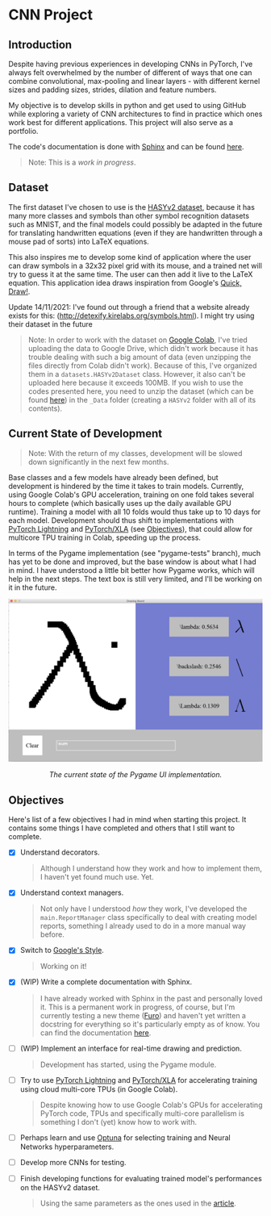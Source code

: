 # CNN Project

## Introduction

Despite having previous experiences in developing CNNs in PyTorch, I've always
felt overwhelmed by the number of different of ways that one can combine
convolutional, max-pooling and linear layers - with different kernel sizes and
padding sizes, strides, dilation and feature numbers.

My objective is to develop skills in python and get used to using GitHub while
exploring a variety of CNN architectures to find in practice which ones work
best for different applications. This project will also serve as a portfolio.

The code's documentation is done with [Sphinx](https://www.sphinx-doc.org/)
and can be found [here](https://antoniorochaaz.github.io/CNN-Project/).

> Note:
    This is a *work in progress*.

Dataset
-------

The first dataset I've chosen to use is the
[HASYv2 dataset](https://arxiv.org/abs/1701.08380), because it has many more
classes and symbols than other symbol recognition datasets such as MNIST, and
the final models could possibly be adapted in the future for translating
handwritten equations (even if they are handwritten through a mouse pad of
sorts) into LaTeX equations.

This also inspires me to develop some kind of application where the user can
draw symbols in a 32x32 pixel grid with its mouse, and a trained net will try to
guess it at the same time. The user can then add it live to the LaTeX equation.
This application idea draws inspiration from Google's
[Quick, Draw!](https://quickdraw.withgoogle.com/).

Update 14/11/2021: I've found out through a friend that a website already exists
for this: (http://detexify.kirelabs.org/symbols.html). I might try using their
dataset in the future

> Note:
    In order to work with the dataset on
    [Google Colab](https://colab.research.google.com/), I've tried uploading
    the data to Google Drive, which didn't work because it has trouble dealing
    with such a big amount of data (even unzipping the files directly from Colab
    didn't work). Because of this, I've organized them in a
    `datasets.HASYv2Dataset` class. However, it also can't be uploaded here
    because it exceeds 100MB. If you wish to use the codes presented here, you
    need to unzip the dataset (which can be found
    [here](https://zenodo.org/record/259444#.YYwmp73MLUJ)) in the
    `_Data` folder (creating a `HASYv2` folder with all of its contents).

Current State of Development
----------------------------

> Note:
    With the return of my classes, development will be slowed down
    significantly in the next few months.

Base classes and a few models have already been defined, but development is
hindered by the time it takes to train models. Currently, using Google Colab's
GPU acceleration, training on one fold takes several hours to complete (which
basically uses up the daily available GPU runtime). Training a model with all
10 folds would thus take up to 10 days for each model. Development should thus
shift to implementations with
[PyTorch Lightning](https://www.pytorchlightning.ai/) and
[PyTorch/XLA](https://github.com/pytorch/xla/) (see [Objectives](#objectives)),
that could allow for multicore TPU training in Colab, speeding up the process.

In terms of the Pygame implementation (see "pygame-tests" branch), much has yet
to be done and improved, but the base window is about what I had in mind. I have
understood a little bit better how Pygame works, which will help in the next
steps. The text box is still very limited, and I'll be working on it in the
future.

![Current State of the pygame implementation.](_Assets/drawingboard.png
"Drawing Board")
*<div align="center">The current state of the Pygame UI implementation.</div>*


## Objectives

Here's list of a few objectives I had in mind when starting this project. It
contains some things I have completed and others that I still want to complete.

- [x] Understand decorators.

    >Although I understand how they work and how to implement them, I haven't yet
    found much use. Yet.

- [x] Understand context managers.

    >Not only have I understood *how* they work, I've developed the
    ``main.ReportManager`` class specifically to deal with creating model
    reports, something I already used to do in a more manual way before.

- [x] Switch to
  [Google's Style](https://google.github.io/styleguide/pyguide.html).
    >Working on it!

- [X] (WIP) Write a complete documentation with Sphinx.
    >I have already worked with Sphinx in the past and personally loved it.
    This is a permanent work in progress, of course, but I'm currently testing a
    new theme ([Furo](https://github.com/pradyunsg/furo)) and haven't yet
    written a docstring for everything so it's particularly empty as of know.
    You can find the documentation [here](https://antoniorochaaz.github.io/CNN-Project/).

- [ ] (WIP) Implement an interface for real-time drawing and prediction.

    >Development has started, using the Pygame module.

- [ ] Try to use [PyTorch Lightning](https://www.pytorchlightning.ai/) and
  [PyTorch/XLA](https://github.com/pytorch/xla/) for accelerating training
  using cloud multi-core TPUs (in Google Colab).

    > Despite knowing how to use Google Colab's GPUs for accelerating PyTorch code,
    TPUs and specifically multi-core parallelism is something I don't (yet) know
    how to work with.

- [ ] Perhaps learn and use [Optuna](https://optuna.org/) for selecting training
  and Neural Networks hyperparameters.
- [ ] Develop more CNNs for testing.
- [ ] Finish developing functions for evaluating trained model's performances on the
  HASYv2 dataset.
    >Using the same parameters as the ones used in the
    [article](https://arxiv.org/abs/1701.08380).
